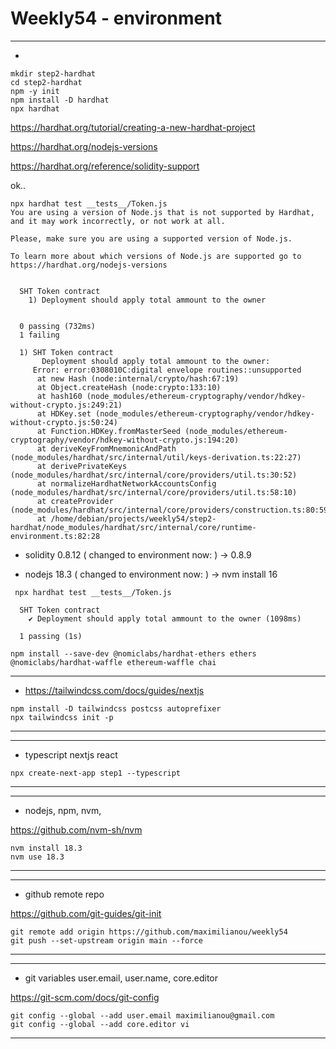 
# Weekly54 - environment

----
- 
```tsx
mkdir step2-hardhat
cd step2-hardhat
npm -y init
npm install -D hardhat
npx hardhat
```
<https://hardhat.org/tutorial/creating-a-new-hardhat-project>

<https://hardhat.org/nodejs-versions>

<https://hardhat.org/reference/solidity-support>

ok..

```
npx hardhat test __tests__/Token.js
You are using a version of Node.js that is not supported by Hardhat, and it may work incorrectly, or not work at all.

Please, make sure you are using a supported version of Node.js.

To learn more about which versions of Node.js are supported go to https://hardhat.org/nodejs-versions


  SHT Token contract
    1) Deployment should apply total ammount to the owner


  0 passing (732ms)
  1 failing

  1) SHT Token contract
       Deployment should apply total ammount to the owner:
     Error: error:0308010C:digital envelope routines::unsupported
      at new Hash (node:internal/crypto/hash:67:19)
      at Object.createHash (node:crypto:133:10)
      at hash160 (node_modules/ethereum-cryptography/vendor/hdkey-without-crypto.js:249:21)
      at HDKey.set (node_modules/ethereum-cryptography/vendor/hdkey-without-crypto.js:50:24)
      at Function.HDKey.fromMasterSeed (node_modules/ethereum-cryptography/vendor/hdkey-without-crypto.js:194:20)
      at deriveKeyFromMnemonicAndPath (node_modules/hardhat/src/internal/util/keys-derivation.ts:22:27)
      at derivePrivateKeys (node_modules/hardhat/src/internal/core/providers/util.ts:30:52)
      at normalizeHardhatNetworkAccountsConfig (node_modules/hardhat/src/internal/core/providers/util.ts:58:10)
      at createProvider (node_modules/hardhat/src/internal/core/providers/construction.ts:80:59)
      at /home/debian/projects/weekly54/step2-hardhat/node_modules/hardhat/src/internal/core/runtime-environment.ts:82:28
```

- solidity 0.8.12 ( changed to environment now: ) -> 0.8.9

- nodejs   18.3 ( changed to environment now: ) -> nvm install 16 

```
 npx hardhat test __tests__/Token.js

  SHT Token contract
    ✔ Deployment should apply total ammount to the owner (1098ms)

  1 passing (1s)
```

```tsx
npm install --save-dev @nomiclabs/hardhat-ethers ethers @nomiclabs/hardhat-waffle ethereum-waffle chai

```
----
- https://tailwindcss.com/docs/guides/nextjs
```tsx  
npm install -D tailwindcss postcss autoprefixer
npx tailwindcss init -p

```
----


----
- typescript nextjs react 

```tsx
npx create-next-app step1 --typescript
```
----

----
- nodejs, npm, nvm, 
  
<https://github.com/nvm-sh/nvm>

```tsx
nvm install 18.3
nvm use 18.3
```
----


----
- github remote repo

<https://github.com/git-guides/git-init>

```tsx
git remote add origin https://github.com/maximilianou/weekly54
git push --set-upstream origin main --force
```
----


----
- git variables user.email, user.name, core.editor

<https://git-scm.com/docs/git-config>

```tsx
git config --global --add user.email maximilianou@gmail.com
git config --global --add core.editor vi
```

----